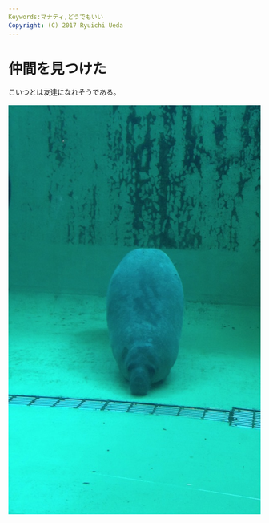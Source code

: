 ```yaml
---
Keywords:マナティ,どうでもいい
Copyright: (C) 2017 Ryuichi Ueda
---
```

# 仲間を見つけた
こいつとは友達になれそうである。<br />
<br />
<a href="写真-2013-06-02-12-23-24.jpg"><img src="写真-2013-06-02-12-23-24.jpg" alt="写真 2013-06-02 12 23 24" width="612" height="816" class="aligncenter size-full wp-image-620" /></a>
